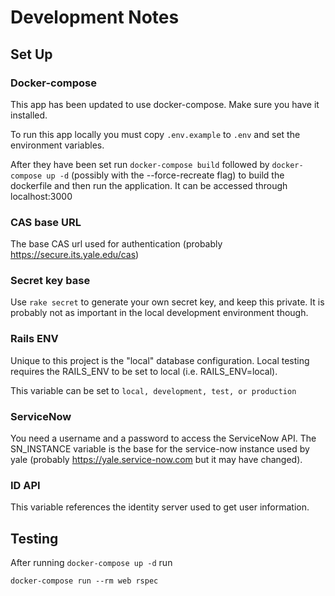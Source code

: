 # Development Notes

## Set Up

### Docker-compose

This app has been updated to use docker-compose. Make sure you have it installed.

To run this app locally you must copy `.env.example` to `.env` and set the environment variables.

After they have been set run `docker-compose build` followed by `docker-compose up -d` (possibly with the --force-recreate flag) to build the dockerfile and then run the application. It can be accessed through localhost:3000

### CAS base URL
The base CAS url used for authentication (probably https://secure.its.yale.edu/cas) 

### Secret key base
Use `rake secret` to generate your own secret key, and keep this private. It is probably not as important in the local development environment though.

### Rails ENV
Unique to this project is the "local" database configuration. Local testing requires the RAILS_ENV to be set to local (i.e. RAILS_ENV=local).

This variable can be set to `local, development, test, or production`

### ServiceNow
You need a username and a password to access the ServiceNow API. The SN_INSTANCE variable is the base for the service-now instance used by yale (probably https://yale.service-now.com but it may have changed).

### ID API
This variable references the identity server used to get user information.

## Testing
After running `docker-compose up -d` run
```
docker-compose run --rm web rspec
```